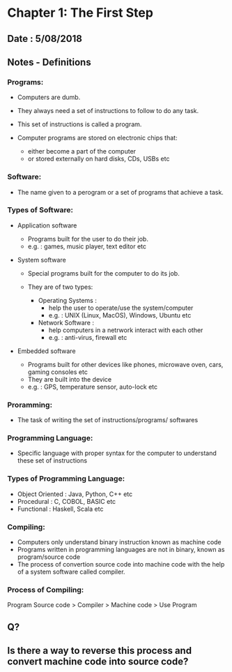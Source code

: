# Chapter 1: The First Step

## Date : 5/08/2018

## Notes - Definitions

### Programs: 

  - Computers are dumb.
  - They always need a set of instructions to follow to do any task.
  - This set of instructions is called a program. 
  
  - Computer programs are stored on electronic chips that:
    - either become a part of the computer
    - or stored externally on hard disks, CDs, USBs etc

### Software: 
  
   - The name given to a perogram or a set of programs that achieve a task.

### Types of Software:

  - Application software
    
    - Programs built for the user to do their job.
    - e.g. : games, music player, text editor etc
      
  - System software
  
    - Special programs built for the computer to do its job. 
    - They are of two types: 
    
      - Operating Systems : 
          - help the user to operate/use the system/computer
          - e.g. : UNIX (Linux, MacOS), Windows,  Ubuntu etc
      - Network Software : 
          - help computers in a netrwork interact with each other
          - e.g. : anti-virus, firewall etc
         
  - Embedded software 
  
    - Programs built for other devices like phones, microwave oven, cars, gaming consoles etc
    - They are built into the device 
    - e.g. : GPS, temperature sensor, auto-lock etc 

### Proramming:
    
   - The task of writing the set of instructions/programs/ softwares 

### Programming Language: 

   - Specific language with proper syntax for the computer to understand these set of instructions

### Types of Programming Language:

  - Object Oriented : Java, Python, C++ etc
  - Procedural : C, COBOL, BASIC etc 
  - Functional : Haskell, Scala etc 
  
### Compiling:

  - Computers only understand binary instruction known as machine code
  - Programs written in programming languages are not in binary, known as program/source code
  - The process of convertion source code into machine code with the help of a system software called compiler. 
  
### Process of Compiling: 

  Program Source code > Compiler > Machine code > Use Program
     
     
 ## Q? 
 ## Is there a way to reverse this process and convert machine code into source code? 
    

